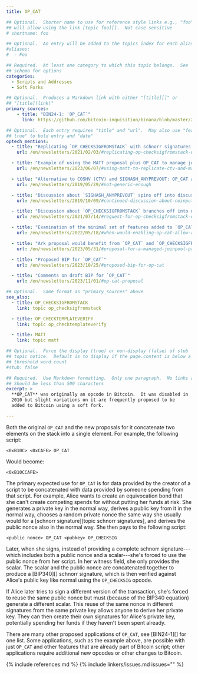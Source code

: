 ```yaml
---
title: OP_CAT

## Optional.  Shorter name to use for reference style links e.g., "foo"
## will allow using the link [topic foo][].  Not case sensitive
# shortname: foo

## Optional.  An entry will be added to the topics index for each alias
#aliases:
#  - Foo

## Required.  At least one category to which this topic belongs.  See
## schema for options
categories:
  - Scripts and Addresses
  - Soft Forks

## Optional.  Produces a Markdown link with either "[title][]" or
## "[title](link)"
primary_sources:
    - title: "BIN24-1: `OP_CAT`"
      link: https://github.com/bitcoin-inquisition/binana/blob/master/2024/BIN-2024-0001.md

## Optional.  Each entry requires "title" and "url".  May also use "feature:
## true" to bold entry and "date"
optech_mentions:
  - title: "Replicating `OP_CHECKSIGFROMSTACK` with schnorr signatures and `OP_CAT`"
    url: /en/newsletters/2021/02/03/#replicating-op-checksigfromstack-with-bip340-and-op-cat

  - title: "Example of using the MATT proposal plus OP_CAT to manage joinpools"
    url: /en/newsletters/2023/06/07/#using-matt-to-replicate-ctv-and-manage-joinpools

  - title: "Alternative to COSHV (CTV) and SIGHASH_ANYPREVOUT: OP_CAT and OP_CHECKSIGFROMSTACK"
    url: /en/newsletters/2019/05/29/#not-generic-enough

  - title: "Discussion about `SIGHASH_ANYPREVOUT` spins off into discussion about `OP_CAT`"
    url: /en/newsletters/2019/10/09/#continued-discussion-about-noinput-anyprevout

  - title: "Discussion about `OP_CHECKSIGFROMSTACK` branches off into discussion about `OP_CAT`"
    url: /en/newsletters/2021/07/14/#request-for-op-checksigfromstack-design-suggestions

  - title: "Examination of the minimal set of features added to `OP_CAT` that would create recursive covenants"
    url: /en/newsletters/2022/05/18/#when-would-enabling-op-cat-allow-recursive-covenants

  - title: "Ark proposal would benefit from `OP_CAT` and `OP_CHECKSIGFROMSTACK`"
    url: /en/newsletters/2023/05/31/#proposal-for-a-managed-joinpool-protocol

  - title: "Proposed BIP for `OP_CAT`"
    url: /en/newsletters/2023/10/25/#proposed-bip-for-op-cat

  - title: "Comments on draft BIP for `OP_CAT`"
    url: /en/newsletters/2023/11/01/#op-cat-proposal

## Optional.  Same format as "primary_sources" above
see_also:
  - title: OP_CHECKSIGFROMSTACK
    link: topic op_checksigfromstack

  - title: OP_CHECKTEMPLATEVERIFY
    link: topic op_checktemplateverify

  - title: MATT
    link: topic matt

## Optional.  Force the display (true) or non-display (false) of stub
## topic notice.  Default is to display if the page.content is below a
## threshold word count
#stub: false

## Required.  Use Markdown formatting.  Only one paragraph.  No links allowed.
## Should be less than 500 characters
excerpt: >
  **OP_CAT** was originally an opcode in Bitcoin.  It was disabled in
  2010 but slight variations on it are frequently proposed to be
  added to Bitcoin using a soft fork.

---
```

Both the original `OP_CAT` and the new proposals for it
concatenate two elements on the stack into a single element.  For
example, the following script:

    <0xB10C> <0xCAFE> OP_CAT

Would become:

    <0xB10CCAFE>

The primary expected use for `OP_CAT` is for data provided by the
creator of a script to be concatenated with data provided by someone
spending from that script.  For example, Alice wants to create an
equivocation bond that she can't create competing spends for without
putting her funds at risk.  She generates a private key in the normal
way, derives a public key from it in the normal way, chooses a
random private nonce the same way she usually would for a [schnorr
signature][topic schnorr signatures], and derives the public nonce also
in the normal way.  She then pays to the following script:

    <public nonce> OP_CAT <pubkey> OP_CHECKSIG

Later, when she signs, instead of providing a complete schnorr
signature---which includes both a public nonce and a scalar---she's
forced to use the public nonce from her script.  In her witness field,
she only provides the scalar.  The scalar and the public nonce are
concatenated together to produce a [BIP340][] schnorr signature, which
is then verified against Alice's public key like normal using the
`OP_CHECKSIG` opcode.

If Alice later tries to sign a different version of the transaction,
she's forced to reuse the same public nonce but must (because of the
BIP340 equation) generate a different scalar.  This reuse of the same
nonce in different signatures from the same private key allows anyone to
derive her private key.  They can then create their own signatures for
Alice's private key, potentially spending her funds if they haven't been
spent already.

There are many other proposed applications of `OP_CAT`, see [BIN24-1][]
for one list.  Some applications, such as the example above, are
possible with just `OP_CAT` and other features that are already part of
Bitcoin script; other applications require additional new opcodes or
other changes to Bitcoin.

{% include references.md %}
{% include linkers/issues.md issues="" %}
